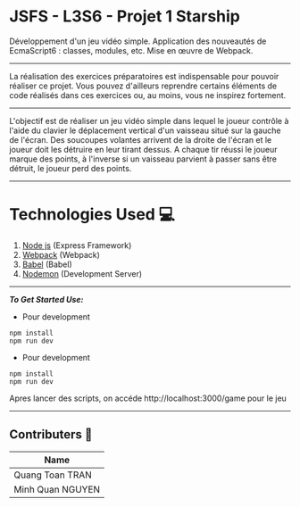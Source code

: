 # JSFS - L3S6 - Projet 1 Starship

Développement d'un jeu vidéo simple. Application des nouveautés de EcmaScript6 : classes, modules, etc. Mise en œuvre de Webpack.

---
La réalisation des exercices préparatoires est indispensable pour pouvoir réaliser ce projet. Vous pouvez d'ailleurs reprendre certains éléments de code réalisés dans ces exercices ou, au moins, vous ne inspirez fortement.

---

L'objectif est de réaliser un jeu vidéo simple dans lequel le joueur contrôle à l'aide du clavier le déplacement vertical d'un vaisseau situé sur la gauche de l'écran. Des soucoupes volantes arrivent de la droite de l'écran et le joueur doit les détruire en leur tirant dessus. A chaque tir réussi le joueur marque des points, à l'inverse si un vaisseau parvient à passer sans être détruit, le joueur perd des points.

___
# Technologies Used 💻
1. [Node js](https://nodejs.org) (Express Framework)
2. [Webpack](https://webpack.js.org/) (Webpack)
3. [Babel](https://babeljs.io/) (Babel)
4. [Nodemon](https://nodemon.io/) (Development Server)
___
***To Get Started Use:***
* Pour development
```
npm install
npm run dev
```
* Pour development
```
npm install
npm run dev
```

Apres lancer des scripts, on accéde http://localhost:3000/game pour le jeu 

___
## Contributers 🤖
|Name|
|----|
|Quang Toan TRAN|
|Minh Quan NGUYEN|
